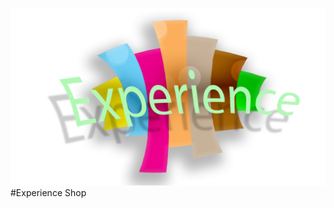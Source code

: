 ![alt text](https://github.com/aleksandar9999a/experience-shop/blob/master/src/assets/images/logo.png "Experience Shop logo") #Experience Shop
